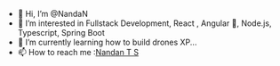 - 👋 Hi, I’m @NandaN
- 👀 I’m interested in Fullstack Development, React , Angular 🚀, Node.js, Typescript, Spring Boot
- 🌱 I’m currently learning how to build drones XP...
- 📫 How to reach me :[Nandan T S](https://www.linkedin.com/in/nandan-t-s-643345b3)

<!---
NandaNxD/NandaNxD is a ✨ special ✨ repository because its `README.md` (this file) appears on your GitHub profile.
You can click the Preview link to take a look at your changes.
--->
